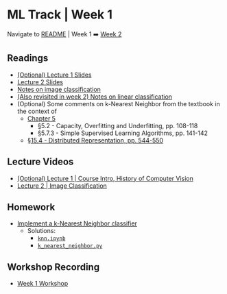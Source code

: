 # ML Track | Week 1
Navigate to [README](README.md) | Week 1 ➡️ [Week 2](week2.md)

## Readings
* [(Optional) Lecture 1 Slides](readings/cs231n_2017_lecture1.pdf)
* [Lecture 2 Slides](readings/cs231n_2017_lecture2.pdf)
* [Notes on image classification](https://cs231n.github.io/classification/)
* [(Also revisited in week 2) Notes on linear classification](https://cs231n.github.io/linear-classify/)
* (Optional) Some comments on k-Nearest Neighbor from the textbook in the context of
    *  [Chapter 5](readings/textbook-ch5.html)
        * §5.2 - Capacity, Overfitting and Underfitting, pp. 108-118
        * §5.7.3 - Simple Supervised Learning Algorithms, pp. 141-142
    *  [§15.4 - Distributed Representation, pp. 544-550](readings/textbook-ch15.html)

## Lecture Videos
* [(Optional) Lecture 1 | Course Intro, History of Computer Vision](https://www.youtube.com/watch?v=vT1JzLTH4G4&list=PL3FW7Lu3i5JvHM8ljYj-zLfQRF3EO8sYv)
* [Lecture 2 | Image Classification](https://www.youtube.com/watch?v=OoUX-nOEjG0&list=PL3FW7Lu3i5JvHM8ljYj-zLfQRF3EO8sYv)

## Homework
* [Implement a k-Nearest Neighbor classifier](assignments/colab/2020/module1/knn.ipynb)
    * Solutions:
        * [`knn.ipynb`](assignments/solutions/week1/knn.ipynb)
        * [`k_nearest_neighbor.py`](assignments/solutions/week1/k_nearest_neighbor.py)

## Workshop Recording
* [Week 1 Workshop](https://youtu.be/Okfb8qHNDmk)